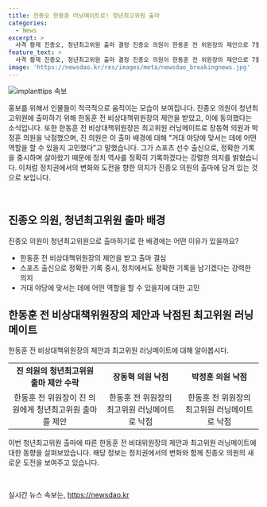 ```yaml
---
title: 진종오 한동훈 러닝메이트로! 청년최고위원 출마
categories:
  - News
excerpt: >
  사격 황제 진종오, 청년최고위원 출마 결정 진종오 의원이 한동훈 전 위원장의 제안으로 7월 열리는 국민의힘 전당대회에서 청년최고위원으로 출마할 예정이다. 한 전 위원장은 청년최고위원 러닝메이트로 장동혁 의원과 박정훈 의원을 낙점했으며, 진 의원은 정확성과 투지를 강조하며 정치에 임할 것이라 밝혔다. 이전에는 올림픽 사격 선수로 활약하다 정계에 입문해 현재는 국민의힘 의원으로 활동 중이다.
feature_text: >
  사격 황제 진종오, 청년최고위원 출마 결정 진종오 의원이 한동훈 전 위원장의 제안으로 7월 열리는 국민의힘 전당대회에서 청년최고위원으로 출마할 예정이다. 한 전 위원장은 청년최고위원 러닝메이트로 장동혁 의원과 박정훈 의원을 낙점했으며, 진 의원은 정확성과 투지를 강조하며 정치에 임할 것이라 밝혔다. 이전에는 올림픽 사격 선수로 활약하다 정계에 입문해 현재는 국민의힘 의원으로 활동 중이다.
image: 'https://newsdao.kr/res/images/meta/newsdao_breakingnews.jpg'
---
```


<p><img src="https://newsdao.kr/res/images/meta/newsdao_breakingnews.jpg" alt="implanttips 속보" /></p>

<p>홍보를 위해서 인물들이 적극적으로 움직이는 모습이 보여집니다. 진종오 의원이 청년최고위원에 출마하기 위해 한동훈 전 비상대책위원장의 제안을 받았고, 이에 동의했다는 소식입니다. 또한 한동훈 전 비상대책위원장은 최고위원 러닝메이트로 장동혁 의원과 박정훈 의원을 낙점했으며, 진 의원은 이 출마 배경에 대해 "거대 야당에 맞서는 데에 어떤 역할을 할 수 있을지 고민했다"고 말했습니다. 그가 스포츠 선수 출신으로, 정확한 기록을 중시하며 살아왔기 때문에 정치 역사를 정확히 기록하겠다는 강렬한 의지를 밝혔습니다. 이처럼 정치권에서의 변화와 도전을 향한 의지가 진종오 의원의 출마에 담겨 있는 것으로 보입니다.</p>

<p data-ke-size="size16">&nbsp;</p>

<h2 data-ke-size="size26">진종오 의원, 청년최고위원 출마 배경</h2>

<p>진종오 의원이 청년최고위원으로 출마하기로 한 배경에는 어떤 이유가 있을까요?</p>

<ul>
  <li>한동훈 전 비상대책위원장의 제안을 받고 출마 결심</li>
  <li>스포츠 출신으로 정확한 기록 중시, 정치에서도 정확한 기록을 남기겠다는 강력한 의지</li>
  <li>거대 야당에 맞서는 데에 어떤 역할을 할 수 있을지에 대한 고민</li>
</ul>

<h2 data-ke-size="size26">한동훈 전 비상대책위원장의 제안과 낙점된 최고위원 러닝메이트</h2>

<p>한동훈 전 비상대책위원장의 제안과 최고위원 러닝메이트에 대해 알아봅시다.</p>

<table>
  <tr>
    <td style="text-align: center; height: 17px;"><b>진 의원의 청년최고위원 출마 제안 수락</b></td>
    <td style="text-align: center; height: 17px;"><b>장동혁 의원 낙점</b></td>
    <td style="text-align: center; height: 17px;"><b>박정훈 의원 낙점</b></td>
  </tr>
  <tr>
    <td style="text-align: center; height: 17px;">한동훈 전 위원장이 진 의원에게 청년최고위원 출마를 제안</td>
    <td style="text-align: center; height: 17px;">한동훈 전 위원장의 최고위원 러닝메이트로 낙점</td>
    <td style="text-align: center; height: 17px;">한동훈 전 위원장의 최고위원 러닝메이트로 낙점</td>
  </tr>
</table>

<p>이번 청년최고위원 출마에 따른 한동훈 전 비대위원장의 제안과 최고위원 러닝메이트에 대한 동향을 살펴보았습니다. 해당 정보는 정치권에서의 변화와 함께 진종오 의원의 새로운 도전을 보여주고 있습니다.</p>

<p data-ke-size="size16">&nbsp;</p>
실시간 뉴스 속보는, <a href="https://newsdao.kr" rel="dofollow">https://newsdao.kr</a>


